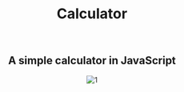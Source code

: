 <div align="center">


# Calculator

<br/> 


## A simple calculator in JavaScript

![1](https://user-images.githubusercontent.com/120946916/235730856-5cd491c9-360c-4cc2-97ca-a8991f150023.png)

</div>

